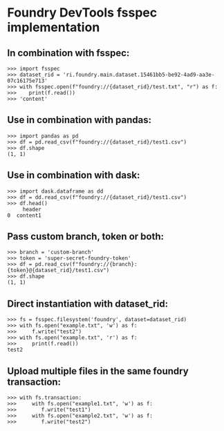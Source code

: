 # Foundry DevTools fsspec implementation

## In combination with fsspec:
```pycon
>>> import fsspec
>>> dataset_rid = 'ri.foundry.main.dataset.15461bb5-be92-4ad9-aa3e-07c16175e713'
>>> with fsspec.open(f"foundry://{dataset_rid}/test.txt", "r") as f:
>>>    print(f.read())
>>> 'content'
```

## Use in combination with pandas:
```pycon
>>> import pandas as pd
>>> df = pd.read_csv(f"foundry://{dataset_rid}/test1.csv")
>>> df.shape
(1, 1)
```

## Use in combination with dask:

```pycon
>>> import dask.dataframe as dd
>>> df = dd.read_csv(f"foundry://{dataset_rid}/test1.csv")
>>> df.head()
     header
0  content1
```

## Pass custom branch, token or both:

```pycon
>>> branch = 'custom-branch'
>>> token = 'super-secret-foundry-token'
>>> df = pd.read_csv(f"foundry://{branch}:{token}@{dataset_rid}/test1.csv")
>>> df.shape
(1, 1)
```

## Direct instantiation with dataset_rid:

```pycon
>>> fs = fsspec.filesystem('foundry', dataset=dataset_rid)
>>> with fs.open("example.txt", 'w') as f:
>>>     f.write("test2")
>>> with fs.open("example.txt", 'r') as f:
>>>     print(f.read())
test2
```

## Upload multiple files in the same foundry transaction:

```pycon
>>> with fs.transaction:
>>>     with fs.open("example1.txt", 'w') as f:
>>>        f.write("test1")
>>>     with fs.open("example2.txt", 'w') as f:
>>>        f.write("test2")
```
